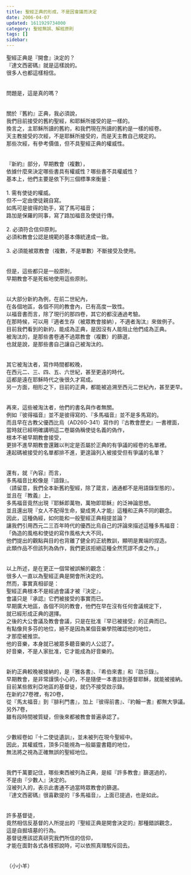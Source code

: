 ```yaml
---
title: 聖經正典的形成，不是因會議而決定
date: 2006-04-07
updated: 1611929734000
category: 聖經無誤、解經原則
tags: []
sidebar: 
---
```


<div>聖經正典是『開會』決定的？</div>
<div>『達文西密碼』就是這樣說的。</div>
<div>很多人也都這樣相信。</div>
<div> </div>
<div> </div>
<div>問題是，這是真的嗎？</div>
<div> </div>
<div> </div>
<div>關於『舊約』正典，我必須說，</div>
<div>我們目前接受的舊約聖經，和耶穌所接受的是一樣的。</div>
<div>換言之，主耶穌所讀的舊約，和我們現在所讀的舊約是一樣的經卷。</div>
<div>天主教接受的次經，不是耶穌所接受的，而是天主教自己規定的。</div>
<div>那些次經，有參考價值，但不具聖經正典的權威性。</div>
<div> </div>
<div> </div>
<div>『新約』部分，早期教會（複數），</div>
<div>依據什麼來決定哪些書具有權威性？哪些書不具權威性？</div>
<div>基本上，他們主要是依下列三個標準來衡量：</div>
<div> </div>
<div>1.<span style="white-space:pre"> </span>需有使徒的權威。</div>
<div>但不一定由使徒親自寫。</div>
<div>如馬可是彼得的助手，寫了馬可福音；</div>
<div>路加是保羅的同事，寫了路加福音及使徒行傳。</div>
<div> </div>
<div>2.<span style="white-space:pre"> </span>必須符合信仰原則。</div>
<div>必須和教會公認是規範的基本傳統達成一致。</div>
<div> </div>
<div>3.<span style="white-space:pre"> </span>必須能被眾教會（複數，不是單數）不斷接受及使用。</div>
<div> </div>
<div> </div>
<div>但是，這些都只是一般原則，</div>
<div>早期教會不是死板地使用這些原則。</div>
<div> </div>
<div> </div>
<div>以大部分新約為例，在前二世紀內，</div>
<div>在各個地區，各個不同的教會內，已有高度一致性。</div>
<div>以福音書而言，除了現行的那四卷，其它的都沒通過考驗。</div>
<div>在那時候，可以用『適者生存（被眾教會接納），不適者淘汰』來做例子。</div>
<div>目前我們看到的新約，能成為正典，是因沒有人能阻止他們成為正典。</div>
<div>被淘汰的，是那些書卷通不過眾教會（複數）的篩選，</div>
<div>也就是說，是那些書自己讓自己被淘汰的。</div>
<div> </div>
<div> </div>
<div>其它被淘汰者，寫作時間都較晚，</div>
<div>在西元二、三、四、五、六世紀，甚至更遠的時代。</div>
<div>這都是遠在耶穌時代之後很久才寫成。</div>
<div>另一方面，相形之下，目前的正典，都能被追溯至西元二世紀內，甚至更早。</div>
<div> </div>
<div> </div>
<div>再來，這些被淘汰者，他們的書名與作者無關。</div>
<div>例如『彼得福音』並不是彼得寫的、『多馬福音』並不是多馬寫的。</div>
<div>而且早在古教父優西比烏（AD260-341）寫作的『古教會歷史』一書裡面，</div>
<div>當時就已經明確講明這二卷屬偽稱使徒名義的偽作，</div>
<div>根本不被早期教會接受，</div>
<div>更排不進早期教會還難以判定是否屬於正典的有爭議的經卷的名單裡。</div>
<div>連起碼被接受的名單都排不進，更遑論列入被接受但有爭議的名單？</div>
<div> </div>
<div> </div>
<div>還有，就『內容』而言，</div>
<div>多馬福音比較像是『語錄』。</div>
<div>（請留意，我們全本新舊約聖經，除了箴言，通通都不是用語錄型態的）。</div>
<div>並且在『教義』上，</div>
<div>多馬福音竟然出現『耶穌即萬物，萬物即耶穌』的泛神論思想。</div>
<div>並且還出現『女人不配得生命，變成男人才能』這種和正典不同的觀念。</div>
<div>因此，這種偽經，如何能和一般聖經正典相提並論？</div>
<div>讓我們引用西元二三百年時代的優西比烏自己的評論來描述這種多馬福音：</div>
<div>「偽造的風格和使徒的寫作風格大大不同，</div>
<div>他們提出的觀點與目的也背離了健全的正統教訓，顯明是異端的捏造。</div>
<div>此類作品不但該列為偽作，我們更該拒絕這種全然荒謬不虔之作。」</div>
<div> </div>
<div> </div>
<div>以上所述，是在更正一個常被誤解的觀念：</div>
<div>很多人一直以為聖經正典是開會所決定的。</div>
<div>然而，事實真相卻是：</div>
<div>聖經正典根本不是經過會議才被『決定』，</div>
<div>會議只是『承認』它們被接受的事實而已。</div>
<div>早期廣大地區，各個不同的教會，他們在早在沒有任何會議規定下，</div>
<div>就已經形成正典的選擇。</div>
<div>之後的大公會議及教會會議，只是在批准『早已被接受』的正典而已。</div>
<div>有點像貝多芬的地位，絕不是因為某個音樂學院確認他的地位，</div>
<div>才那麼被推崇。</div>
<div>他的音樂，本身就已被眾多聽音樂的人公認了。</div>
<div>好音樂，不是人家批准，它才能成為好音樂的。</div>
<div> </div>
<div> </div>
<div>新約正典較晚被接納的，是『雅各書』、『希伯來書』和『啟示錄』。</div>
<div>早期教會，是非常謹慎小心的，不是隨便一本書談到基督耶穌，就能被接納。</div>
<div>目前某些敘利亞地區的基督徒，就仍不接受啟示錄。</div>
<div>在新約27卷裡，有20卷，</div>
<div>從『馬太福音』到『腓利門書』，加上『彼得前書』、『約翰一書』都無大爭議。</div>
<div>另外7卷，</div>
<div>雖有段時間被質疑，但後來都被教會普遍承認了。</div>
<div> </div>
<div> </div>
<div>少數經卷如『十二使徒遺訓』，並未被列在現今聖經中。</div>
<div>因此，其權威性，頂多只能視為一般屬靈書籍的地位，</div>
<div>無法將之視為正確無誤的聖經地位。</div>
<div> </div>
<div> </div>
<div>我們千萬要記住，哪些東西被列為正典，是經『許多教會』篩選過的，</div>
<div>不是由『少數人』決定的。</div>
<div>沒被列入的，表示此書通不過當時眾教會的篩選。</div>
<div>『達文西密碼』很喜歡提的『多馬福音』，上面已提過，也是如此。</div>
<div> </div>
<div> </div>
<div>許多基督徒，</div>
<div>竟然相信反基督的人所提出的『聖經正典是開會決定的』那種錯誤觀念，</div>
<div>這是自掘墳墓的行為。</div>
<div>基督徒應該認真研究我們所信的信仰，</div>
<div>才能在面對各式各樣邪說時，可以依照真理駁斥回去。</div>
<div> </div>
<div> </div>
<div>（小小羊）</div>
